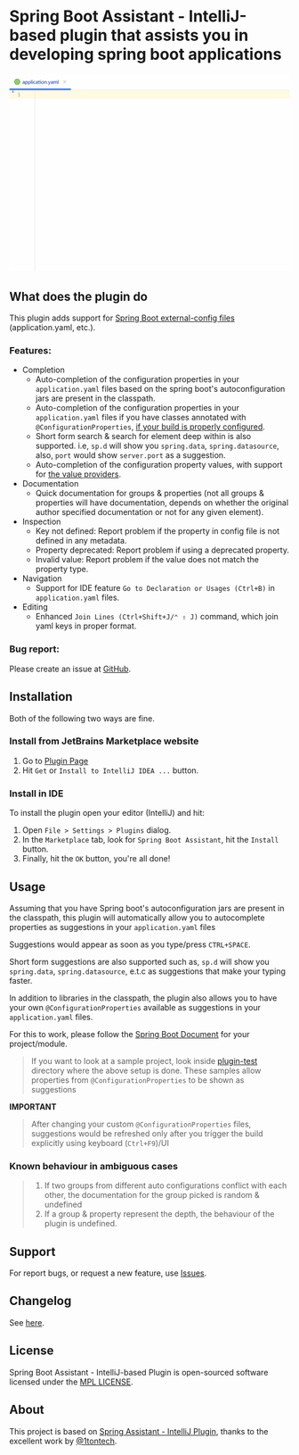 Spring Boot Assistant - IntelliJ-based plugin that assists you in developing spring boot applications
=====================================================================================

![Plugin in action](plugin-docs/demo-completion.gif)

## What does the plugin do

<!-- Plugin description -->

This plugin adds support for
[Spring Boot external-config files](https://docs.spring.io/spring-boot/reference/features/external-config.html#features.external-config.files)
(application.yaml, etc.).

### Features:

- Completion
    - Auto-completion of the configuration properties in your `application.yaml` files based on the spring boot's
      autoconfiguration jars are present in the classpath.
    - Auto-completion of the configuration properties in your `application.yaml` files if you have classes annotated
      with `@ConfigurationProperties`,
      [if your build is properly configured](https://docs.spring.io/spring-boot/docs/current/reference/html/configuration-metadata.html#configuration-metadata.annotation-processor).
    - Short form search & search for element deep within is also supported. i.e, `sp.d` will show you `spring.data`,
      `spring.datasource`, also, `port` would show `server.port` as a suggestion.
    - Auto-completion of the configuration property values, with support
      for [the value providers](https://docs.spring.io/spring-boot/docs/current/reference/html/configuration-metadata.html#configuration-metadata.manual-hints.value-providers).
- Documentation
    - Quick documentation for groups & properties (not all groups & properties will have documentation, depends on
      whether the original author specified documentation or not for any given element).
- Inspection
    - Key not defined: Report problem if the property in config file is not defined in any metadata.
    - Property deprecated: Report problem if using a deprecated property.
    - Invalid value: Report problem if the value does not match the property type.
- Navigation
    - Support for IDE feature `Go to Declaration or Usages (Ctrl+B)` in `application.yaml` files.
- Editing
    - Enhanced `Join Lines (Ctrl+Shift+J/⌃ ⇧ J)` command, which join yaml keys in proper format.

### Bug report:

Please create an issue at [GitHub](https://github.com/flikas/idea-spring-boot-assistant/issues).

<!-- Plugin description end -->

## Installation

Both of the following two ways are fine.

### Install from JetBrains Marketplace website

1. Go to [Plugin Page](https://plugins.jetbrains.com/plugin/17747-spring-boot-assistant)
2. Hit `Get` or `Install to IntelliJ IDEA ...` button.

### Install in IDE

To install the plugin open your editor (IntelliJ) and hit:

1. Open `File > Settings > Plugins` dialog.
2. In the `Marketplace` tab, look for `Spring Boot Assistant`, hit the `Install` button.
3. Finally, hit the `OK` button, you're all done!

## Usage

Assuming that you have Spring boot's autoconfiguration jars are present in the classpath, this plugin will automatically
allow you to autocomplete properties as suggestions in your `application.yaml` files

Suggestions would appear as soon as you type/press `CTRL+SPACE`.

Short form suggestions are also supported such as, `sp.d` will show you `spring.data`, `spring.datasource`, e.t.c as
suggestions that make your typing faster.

In addition to libraries in the classpath, the plugin also allows you to have your own `@ConfigurationProperties`
available as suggestions in your `application.yaml` files.

For this to work, please follow
the [Spring Boot Document](https://docs.spring.io/spring-boot/docs/current/reference/html/configuration-metadata.html#configuration-metadata.annotation-processor)
for your project/module.

> If you want to look at a sample project, look inside [plugin-test](plugin-test/) directory where the above setup is
> done.
> These samples allow properties from `@ConfigurationProperties` to be shown as suggestions

**IMPORTANT**

> After changing your custom `@ConfigurationProperties` files, suggestions would be refreshed only after you trigger the
> build explicitly using keyboard (`Ctrl+F9`)/UI

### Known behaviour in ambiguous cases

> 1. If two groups from different auto configurations conflict with each other, the documentation for the group picked
     is random & undefined
> 2. If a group & property represent the depth, the behaviour of the plugin is undefined.

## Support

For report bugs, or request a new feature, use [Issues](https://github.com/flikas/idea-spring-boot-assistant/issues).

## Changelog

See [here](CHANGELOG.md).

## License

Spring Boot Assistant - IntelliJ-based Plugin is open-sourced software licensed under
the [MPL LICENSE](LICENSE).

## About

This project is based on [Spring Assistant - IntelliJ Plugin](https://github.com/1tontech/intellij-spring-assistant),
thanks to the excellent work by [@1tontech](https://twitter.com/1tontech).
